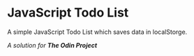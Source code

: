 # JavaScript Todo List

A simple JavaScript Todo List which saves data in localStorge.

_A solution for **The Odin Project**_
